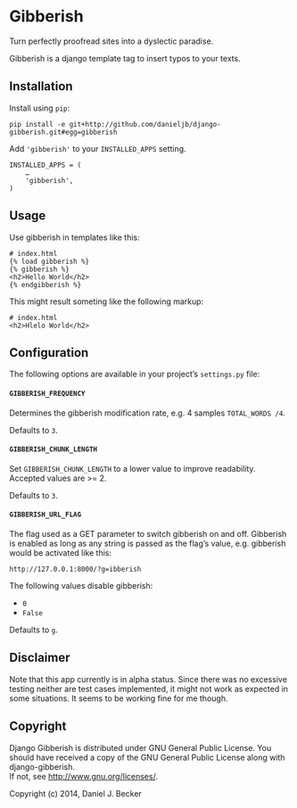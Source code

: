 # Gibberish #

Turn perfectly proofread sites into a dyslectic paradise.

Gibberish is a django template tag to insert typos to your texts.

## Installation #

Install using `pip`:

    pip install -e git+http://github.com/danieljb/django-gibberish.git#egg=gibberish

Add `'gibberish'` to your `INSTALLED_APPS` setting.

    INSTALLED_APPS = (
        …
        'gibberish',
    )

## Usage #

Use gibberish in templates like this:

	# index.html
	{% load gibberish %}
	{% gibberish %}
	<h2>Hello World</h2>
	{% endgibberish %}

This might result someting like the following markup:

	# index.html
	<h2>Hlelo World</h2>

## Configuration #

The following options are available in your project’s `settings.py` file:

#### `GIBBERISH_FREQUENCY` #

Determines the gibberish modification rate, e.g. 4 samples `TOTAL_WORDS /4`.

Defaults to `3`.

#### `GIBBERISH_CHUNK_LENGTH` #

Set `GIBBERISH_CHUNK_LENGTH` to a lower value to improve readability. Accepted values are >= 2.

Defaults to `3`.

#### `GIBBERISH_URL_FLAG` #

The flag used as a GET parameter to switch gibberish on and off. Gibberish is enabled as long as any string is passed as the flag’s value, e.g. gibberish would be activated like this:

	http://127.0.0.1:8000/?g=ibberish

The following values disable gibberish:

* `0`
* `False`

Defaults to `g`.

## Disclaimer #

Note that this app currently is in alpha status. Since there was no excessive testing neither are test cases implemented, it might not work as expected in some situations. It seems to be working fine for me though.

## Copyright #

Django Gibberish is distributed under GNU General Public License. 
You should have received a copy of the GNU General Public License along with django-gibberish.  
If not, see <http://www.gnu.org/licenses/>.

Copyright (c) 2014, Daniel J. Becker
